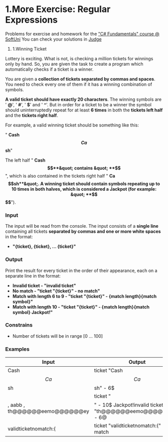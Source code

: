 ﻿# 1.More Exercise: Regular Expressions

Problems for exercise and homework for the [&quot;C#  Fundamentals&quot; course @ SoftUni](https://softuni.bg/trainings/2363/csharp-fundamentals-may-2019)
You can check your solutions in [Judge](https://judge.softuni.bg/Contests/1754/)

1. 1.Winning Ticket

Lottery is exciting. What is not, is checking a million tickets for winnings only by hand. So, you are given the task to create a program which automatically checks if a ticket is a winner.

You are given a **collection of tickets separated by commas and spaces**. You need to check every one of them if it has a winning combination of symbols.

**A valid ticket should have exactly 20 characters**. The winning symbols are &#39; **@**&#39;, &#39; **#**&#39;, &#39; **$**&#39; and &#39; **^**&#39;. But in order for a ticket to be a winner the symbol should uninterruptedly repeat for at least **6 times** in both the **tickets left half** and the **tickets right half**.

For example, a valid winning ticket should be something like this:

&quot; **Cash$$$$$$Ca$$$$$$sh**&quot;

The left half &quot; **Cash$$$$$$**&quot; contains &quot; **$$$$$$**&quot;, which is also contained in the tickets right half &quot; **Ca$$$$$$sh**&quot;. A winning ticket should contain symbols repeating up to 10 times in both halves, which is considered a Jackpot (for example: &quot; **$$$$$$$$$$$$$$$$$$$$**&quot;).

### **Input**

The input will be read from the console. The input consists of a **single line** containing all tickets **separated by commas and one or more white spaces** in the format:

- **&quot;{ticket}, {ticket}, … {ticket}&quot;**

### **Output**

Print the result for every ticket in the order of their appearance, each on a separate line in the format:

- **Invalid ticket - &quot;invalid ticket&quot;**
- **No match - &quot;ticket &quot;{ticket}&quot; - no match&quot;**
- **Match with length 6 to 9 - &quot;ticket &quot;{ticket}&quot; - {match length}{match symbol}&quot;**
- **Match with length 10 - &quot;ticket &quot;{ticket}&quot; - {match length}{match symbol} Jackpot!&quot;**

### **Constrains**

- Number of tickets will be in range [0 … 100]

### **Examples**

| **Input** | **Output** |
| --- | --- |
| Cash$$$$$$Ca$$$$$$sh | ticket &quot;Cash$$$$$$Ca$$$$$$sh&quot; - 6$ |
| $$$$$$$$$$$$$$$$$$$$, aabb  , th@@@@@@eemo@@@@@@ey | ticket &quot;$$$$$$$$$$$$$$$$$$$$&quot; - 10$ Jackpot!invalid ticketticket &quot;th@@@@@@eemo@@@@@@ey&quot; - 6@ |
| validticketnomatch:( | ticket &quot;validticketnomatch:(&quot; - no match |

